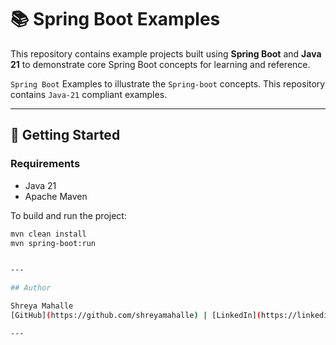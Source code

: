 # 📚 Spring Boot Examples

This repository contains example projects built using **Spring Boot** and **Java 21** to demonstrate core Spring Boot concepts for learning and reference.

`Spring Boot` Examples to illustrate the `Spring-boot` concepts. This repository contains `Java-21` compliant examples.

---

## 🚀 Getting Started

### Requirements

- Java 21
- Apache Maven

To build and run the project:

```bash
mvn clean install
mvn spring-boot:run


---

## Author

Shreya Mahalle  
[GitHub](https://github.com/shreyamahalle) | [LinkedIn](https://linkedin.com/in/shreyamahalle)

---

